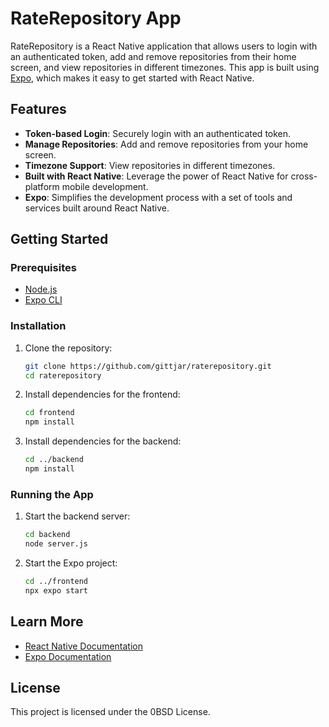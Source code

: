 # RateRepository App

RateRepository is a React Native application that allows users to login with an authenticated token, add and remove repositories from their home screen, and view repositories in different timezones. This app is built using [Expo](https://expo.dev/), which makes it easy to get started with React Native.

## Features

- **Token-based Login**: Securely login with an authenticated token.
- **Manage Repositories**: Add and remove repositories from your home screen.
- **Timezone Support**: View repositories in different timezones.
- **Built with React Native**: Leverage the power of React Native for cross-platform mobile development.
- **Expo**: Simplifies the development process with a set of tools and services built around React Native.

## Getting Started

### Prerequisites

- [Node.js](https://nodejs.org/)
- [Expo CLI](https://docs.expo.dev/get-started/installation/)

### Installation

1. Clone the repository:

    ```sh
    git clone https://github.com/gittjar/raterepository.git
    cd raterepository
    ```

2. Install dependencies for the frontend:

    ```sh
    cd frontend
    npm install
    ```

3. Install dependencies for the backend:

    ```sh
    cd ../backend
    npm install
    ```

### Running the App

1. Start the backend server:

    ```sh
    cd backend
    node server.js
    ```

2. Start the Expo project:

    ```sh
    cd ../frontend
    npx expo start
    ```

## Learn More

- [React Native Documentation](https://reactnative.dev/docs/getting-started)
- [Expo Documentation](https://docs.expo.dev/)

## License

This project is licensed under the 0BSD License.